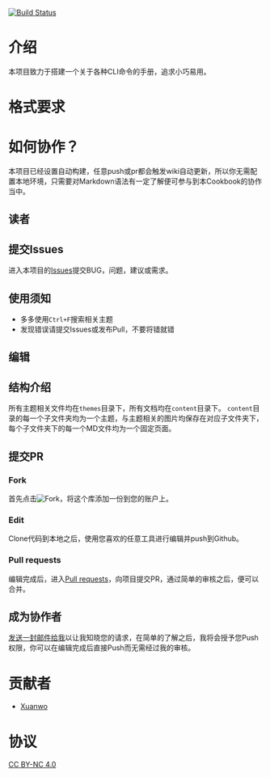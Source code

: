 [![Build Status](https://travis-ci.org/Xuanwo/CLIWiki.svg?branch=master)](https://travis-ci.org/Xuanwo/CLIWiki)

# 介绍
本项目致力于搭建一个关于各种CLI命令的手册，追求小巧易用。

# 格式要求

# 如何协作？
本项目已经设置自动构建，任意push或pr都会触发wiki自动更新，所以你无需配置本地环境，只需要对Markdown语法有一定了解便可参与到本Cookbook的协作当中。

## **读者**

## 提交Issues

进入本项目的[Issues](https://github.com/Xuanwo/CLIWiki/issues)提交BUG，问题，建议或需求。

## 使用须知

- 多多使用`Ctrl+F`搜索相关主题
- 发现错误请提交Issues或发布Pull，不要将错就错

## **编辑**

## 结构介绍

所有主题相关文件均在`themes`目录下，所有文档均在`content`目录下。
`content`目录的每一个子文件夹均为一个主题，与主题相关的图片均保存在对应子文件夹下，每个子文件夹下的每一个MD文件均为一个固定页面。

## 提交PR

### Fork

首先点击![Fork](fork-to-my-account.png)，将这个库添加一份到您的账户上。

### Edit

Clone代码到本地之后，使用您喜欢的任意工具进行编辑并push到Github。

### Pull requests

编辑完成后，进入[Pull requests](https://github.com/Xuanwo/CLIWiki/pulls)，向项目提交PR，通过简单的审核之后，便可以合并。

## 成为协作者

[发送一封邮件给我](mailto:xuanwo.cn@gmail.com)以让我知晓您的请求，在简单的了解之后，我将会授予您Push权限，你可以在编辑完成后直接Push而无需经过我的审核。

# 贡献者

- [Xuanwo](https://xuanwo.org/)

# 协议

[CC BY-NC 4.0](http://creativecommons.org/licenses/by-nc/4.0/)
